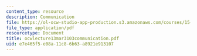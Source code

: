 ```yaml
---
content_type: resource
description: Communication
file: https://ol-ocw-studio-app-production.s3.amazonaws.com/courses/15-310-managerial-psychology-laboratory-spring-2003/e7e465f5e08a11c86b63a8921e913107_ocwlecture13mar3103communication.pdf
file_type: application/pdf
resourcetype: Document
title: ocwlecture13mar3103communication.pdf
uid: e7e465f5-e08a-11c8-6b63-a8921e913107
---
```

